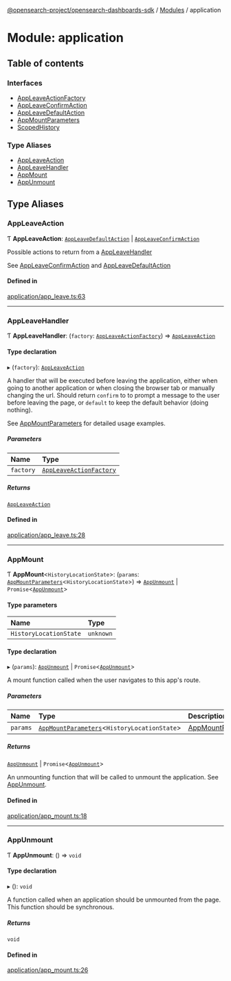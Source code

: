 [@opensearch-project/opensearch-dashboards-sdk](../README.md) / [Modules](../modules.md) / application

# Module: application

## Table of contents

### Interfaces

- [AppLeaveActionFactory](../interfaces/application.AppLeaveActionFactory.md)
- [AppLeaveConfirmAction](../interfaces/application.AppLeaveConfirmAction.md)
- [AppLeaveDefaultAction](../interfaces/application.AppLeaveDefaultAction.md)
- [AppMountParameters](../interfaces/application.AppMountParameters.md)
- [ScopedHistory](../interfaces/application.ScopedHistory.md)

### Type Aliases

- [AppLeaveAction](application.md#appleaveaction)
- [AppLeaveHandler](application.md#appleavehandler)
- [AppMount](application.md#appmount)
- [AppUnmount](application.md#appunmount)

## Type Aliases

### AppLeaveAction

Ƭ **AppLeaveAction**: [`AppLeaveDefaultAction`](../interfaces/application.AppLeaveDefaultAction.md) \| [`AppLeaveConfirmAction`](../interfaces/application.AppLeaveConfirmAction.md)

Possible actions to return from a [AppLeaveHandler](application.md#appleavehandler)

See [AppLeaveConfirmAction](../interfaces/application.AppLeaveConfirmAction.md) and [AppLeaveDefaultAction](../interfaces/application.AppLeaveDefaultAction.md)

#### Defined in

[application/app_leave.ts:63](https://github.com/opensearch-project/opensearch-dashboards-sdk-js/blob/8190d60/lib/application/app_leave.ts#L63)

___

### AppLeaveHandler

Ƭ **AppLeaveHandler**: (`factory`: [`AppLeaveActionFactory`](../interfaces/application.AppLeaveActionFactory.md)) => [`AppLeaveAction`](application.md#appleaveaction)

#### Type declaration

▸ (`factory`): [`AppLeaveAction`](application.md#appleaveaction)

A handler that will be executed before leaving the application, either when
going to another application or when closing the browser tab or manually changing
the url.
Should return `confirm` to to prompt a message to the user before leaving the page, or `default`
to keep the default behavior (doing nothing).

See [AppMountParameters](../interfaces/application.AppMountParameters.md) for detailed usage examples.

##### Parameters

| Name | Type |
| :------ | :------ |
| `factory` | [`AppLeaveActionFactory`](../interfaces/application.AppLeaveActionFactory.md) |

##### Returns

[`AppLeaveAction`](application.md#appleaveaction)

#### Defined in

[application/app_leave.ts:28](https://github.com/opensearch-project/opensearch-dashboards-sdk-js/blob/8190d60/lib/application/app_leave.ts#L28)

___

### AppMount

Ƭ **AppMount**<`HistoryLocationState`\>: (`params`: [`AppMountParameters`](../interfaces/application.AppMountParameters.md)<`HistoryLocationState`\>) => [`AppUnmount`](application.md#appunmount) \| `Promise`<[`AppUnmount`](application.md#appunmount)\>

#### Type parameters

| Name | Type |
| :------ | :------ |
| `HistoryLocationState` | `unknown` |

#### Type declaration

▸ (`params`): [`AppUnmount`](application.md#appunmount) \| `Promise`<[`AppUnmount`](application.md#appunmount)\>

A mount function called when the user navigates to this app's route.

##### Parameters

| Name | Type | Description |
| :------ | :------ | :------ |
| `params` | [`AppMountParameters`](../interfaces/application.AppMountParameters.md)<`HistoryLocationState`\> | [AppMountParameters](../interfaces/application.AppMountParameters.md) |

##### Returns

[`AppUnmount`](application.md#appunmount) \| `Promise`<[`AppUnmount`](application.md#appunmount)\>

An unmounting function that will be called to unmount the application. See [AppUnmount](application.md#appunmount).

#### Defined in

[application/app_mount.ts:18](https://github.com/opensearch-project/opensearch-dashboards-sdk-js/blob/8190d60/lib/application/app_mount.ts#L18)

___

### AppUnmount

Ƭ **AppUnmount**: () => `void`

#### Type declaration

▸ (): `void`

A function called when an application should be unmounted from the page. This function should be synchronous.

##### Returns

`void`

#### Defined in

[application/app_mount.ts:26](https://github.com/opensearch-project/opensearch-dashboards-sdk-js/blob/8190d60/lib/application/app_mount.ts#L26)
